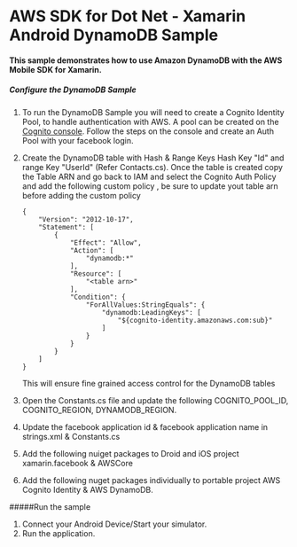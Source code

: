 # AWS SDK for Dot Net - Xamarin Android DynamoDB Sample

#### This sample demonstrates how to use Amazon DynamoDB with the AWS Mobile SDK for Xamarin. 


##### Configure the DynamoDB Sample

1. To run the DynamoDB Sample you will need to create a Cognito Identity Pool, to handle authentication with AWS.  A pool can be created on the [Cognito console]( https://console.aws.amazon.com/cognito/home). Follow the steps on the console and create an Auth Pool with your facebook login. 

2. Create the DynamoDB table with Hash & Range Keys Hash Key "Id" and  range Key "UserId" (Refer Contacts.cs). Once the table is created copy the Table ARN and go back to IAM and select the Cognito Auth Policy and add the following custom policy , be sure to update yout table arn before adding the custom policy

	```
	{
		"Version": "2012-10-17",
		"Statement": [
			{
				"Effect": "Allow",
				"Action": [
					"dynamodb:*"
				],
				"Resource": [
					"<table arn>"
				],
				"Condition": {
					"ForAllValues:StringEquals": {
						"dynamodb:LeadingKeys": [
							"${cognito-identity.amazonaws.com:sub}"
						]
					}
				}
			}
		]
	}
	```

	This will ensure fine grained access control for the DynamoDB tables

3. Open the Constants.cs file and update the following COGNITO_POOL_ID, COGNITO_REGION, DYNAMODB_REGION.
4. Update the facebook application id  & facebook application name in strings.xml & Constants.cs
5. Add the following nuiget packages to Droid and iOS project xamarin.facebook & AWSCore
6. Add the following nuget packages individually to portable project AWS Cognito Identity & AWS DynamoDB.


#####Run the sample
1. Connect your Android Device/Start your simulator. 
2. Run the application.